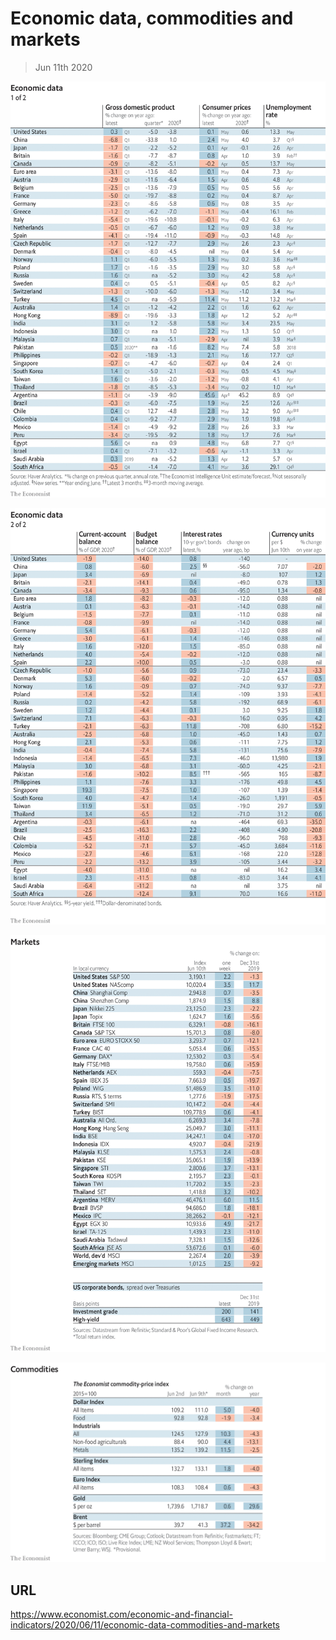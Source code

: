 # Economic data, commodities and markets

> Jun 11th 2020

![](./images/20200613_INT101.png)

![](./images/20200613_INT102.png)

![](./images/20200613_INT201.png)

![](./images/20200613_INT401.png)

## URL

https://www.economist.com/economic-and-financial-indicators/2020/06/11/economic-data-commodities-and-markets
